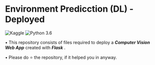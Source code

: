 # Environment Predicction (DL) - Deployed
![Kaggle](https://img.shields.io/badge/Dataset-Kaggle-blue.svg) ![Python 3.6](https://img.shields.io/badge/Python-3.7-brightgreen.svg) 

• This repository consists of files required to deploy a ___Computer Vision Web App___ created with ___Flask___ .


• Please do ⭐ the repository, if it helped you in anyway.
